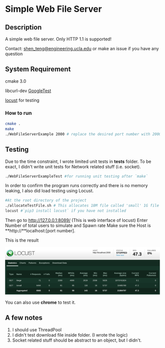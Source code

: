 # Simple Web File Server
## Description
A simple web file server.
Only HTTP 1.1 is supported! 

Contact: shen_teng@engineering.ucla.edu or make an issue if you have any question

## System Requirement
cmake 3.0

libcurl-dev 
[GoogleTest](https://github.com/google/googletest)

[locust](https://docs.locust.io/en/stable/installation.html) for testing

### How to run
```bash
cmake .
make
./WebFileServerExample 2000 # replace the desired port number with 2000 
```

## Testing

Due to the time constraint,  I wrote limited unit tests in **tests** folder. To be exact, I didn't write unit tests for Network related stuff (i.e. socket).

```bash
./WebFileServerExampleTest #for running unit testing after `make`
```

In order to confirm the program runs correctly and there is no memory leaking, I also did load testing using Locust.

```bash
#At the root directory of the project
./allocateTestFile.sh # This allocates 10M file called 'small' 1G file called 'large'
locust #`pip3 install locust` if you have not installed

```

Then go to http://127.0.0.1:8089/ (This is web interface of locust)
Enter Number of total users to simulate and Spawn rate
Make sure the Host is **http://**localhost:[port number].



This is the result

![load_test_result](load_test_result.png)

You can also use **chrome** to test it.

## A few notes

1. I should use ThreadPool
2. I didn't test download file inside folder. (I wrote the logic)
3. Socket related stuff should be abstract to an object, but I didn't.
